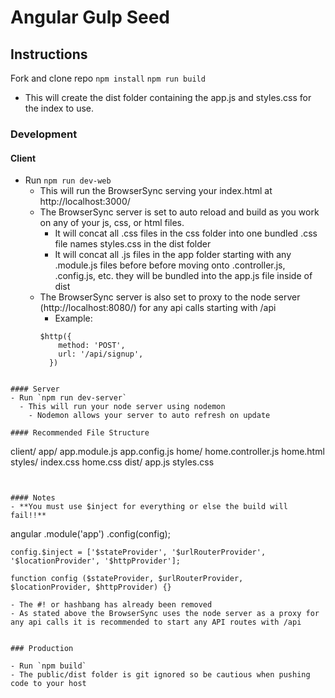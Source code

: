 # Angular Gulp Seed

## Instructions

Fork and clone repo
`npm install`
`npm run build`
  - This will create the dist folder containing the app.js and styles.css for the index to use.

### Development

#### Client
- Run `npm run dev-web`
  - This will run the BrowserSync serving your index.html at http://localhost:3000/
  - The BrowserSync server is set to auto reload and build as you work on any of your js, css, or html files.
    - It will concat all .css files in the css folder into one bundled .css file names styles.css in the dist folder
    - It will concat all .js files in the app folder starting with any .module.js files before before moving onto .controller.js, .config.js, etc. they will be bundled into the app.js file inside of dist
  - The BrowserSync server is also set to proxy to the node server (http://localhost:8080/) for any api calls starting with /api
    - Example: 
    ```
    $http({
        method: 'POST',
        url: '/api/signup',
      })
```
 
#### Server
- Run `npm run dev-server`
  - This will run your node server using nodemon 
    - Nodemon allows your server to auto refresh on update

#### Recommended File Structure
  ```
  client/
    app/
      app.module.js
      app.config.js
      home/
          home.controller.js
          home.html
    styles/
      index.css
      home.css
    dist/
      app.js
      styles.css
  ```


#### Notes
- **You must use $inject for everything or else the build will fail!!**
  ```
  angular
    .module('app')
    .config(config);

    config.$inject = ['$stateProvider', '$urlRouterProvider', '$locationProvider', '$httpProvider'];

    function config ($stateProvider, $urlRouterProvider, $locationProvider, $httpProvider) {}
  ```
- The #! or hashbang has already been removed
- As stated above the BrowserSync uses the node server as a proxy for any api calls it is recommended to start any API routes with /api


### Production

- Run `npm build`
- The public/dist folder is git ignored so be cautious when pushing code to your host

